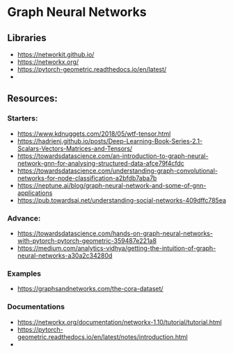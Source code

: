 # Graph Neural Networks #





## Libraries ###
- https://networkit.github.io/
- https://networkx.org/
- https://pytorch-geometric.readthedocs.io/en/latest/
- 



## Resources: ##

### Starters: ###
- https://www.kdnuggets.com/2018/05/wtf-tensor.html
- https://hadrienj.github.io/posts/Deep-Learning-Book-Series-2.1-Scalars-Vectors-Matrices-and-Tensors/
- https://towardsdatascience.com/an-introduction-to-graph-neural-network-gnn-for-analysing-structured-data-afce79f4cfdc
- https://towardsdatascience.com/understanding-graph-convolutional-networks-for-node-classification-a2bfdb7aba7b
- https://neptune.ai/blog/graph-neural-network-and-some-of-gnn-applications
- https://pub.towardsai.net/understanding-social-networks-409dffc785ea

### Advance: ###
- https://towardsdatascience.com/hands-on-graph-neural-networks-with-pytorch-pytorch-geometric-359487e221a8
- https://medium.com/analytics-vidhya/getting-the-intuition-of-graph-neural-networks-a30a2c34280d


### Examples ###
- https://graphsandnetworks.com/the-cora-dataset/


### Documentations ###
- https://networkx.org/documentation/networkx-1.10/tutorial/tutorial.html
- https://pytorch-geometric.readthedocs.io/en/latest/notes/introduction.html
- 
